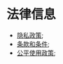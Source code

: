 # 法律信息

- [隐私政策](https://freeflarum.com/privacy);
- [条款和条件](https://freeflarum.com/terms);
- [公平使用政策](/terms#fair-use-policy);

